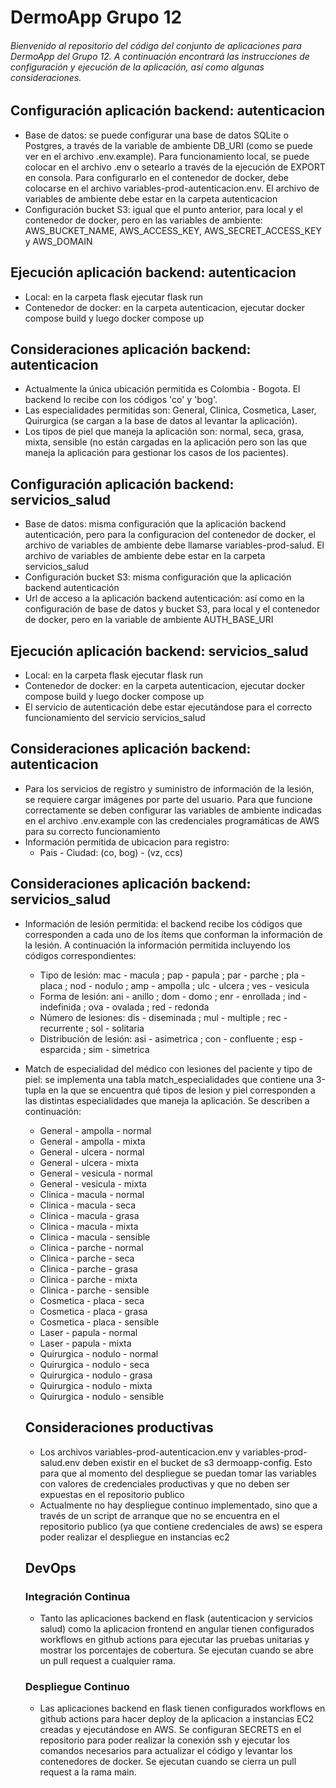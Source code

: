 # DermoApp Grupo 12

###### Bienvenido al repositorio del código del conjunto de aplicaciones para DermoApp del Grupo 12. A continuación encontrará las instrucciones de configuración y ejecución de la aplicación, así como algunas consideraciones.

## Configuración aplicación backend: autenticacion

 * Base de datos: se puede configurar una base de datos SQLite o Postgres, a través de la variable de ambiente DB_URI (como se puede ver en el archivo .env.example). Para funcionamiento local, se puede colocar en el archivo .env o setearlo a través de la ejecución de EXPORT en consola. Para configurarlo en el contenedor de docker, debe colocarse en el archivo variables-prod-autenticacion.env. El archivo de variables de ambiente debe estar en la carpeta autenticacion
 * Configuración bucket S3: igual que el punto anterior, para local y el contenedor de docker, pero en las variables de ambiente: AWS_BUCKET_NAME, AWS_ACCESS_KEY, AWS_SECRET_ACCESS_KEY y AWS_DOMAIN

## Ejecución aplicación backend: autenticacion

 * Local: en la carpeta flask ejecutar flask run
 * Contenedor de docker: en la carpeta autenticacion, ejecutar docker compose build y luego docker compose up

## Consideraciones aplicación backend: autenticacion

 * Actualmente la única ubicación permitida es Colombia - Bogota. El backend lo recibe con los códigos 'co' y 'bog'.
 * Las especialidades permitidas son: General, Clinica, Cosmetica, Laser, Quirurgica (se cargan a la base de datos al levantar la aplicación).
 * Los tipos de piel que maneja la aplicación son: normal, seca, grasa, mixta, sensible (no están cargadas en la aplicación pero son las que maneja la aplicación para gestionar los casos de los pacientes).

## Configuración aplicación backend: servicios_salud

 * Base de datos: misma configuración que la aplicación backend autenticación, pero para la configuracion del contenedor de docker, el archivo de variables de ambiente debe llamarse variables-prod-salud. El archivo de variables de ambiente debe estar en la carpeta servicios_salud
 * Configuración bucket S3: misma configuración que la aplicación backend autenticación
 * Url de acceso a la aplicación backend autenticación: así como en la configuración de base de datos y bucket S3, para local y el contenedor de docker, pero en la variable de ambiente AUTH_BASE_URI

## Ejecución aplicación backend: servicios_salud

 * Local: en la carpeta flask ejecutar flask run
 * Contenedor de docker: en la carpeta autenticacion, ejecutar docker compose build y luego docker compose up
 * El servicio de autenticación debe estar ejecutándose para el correcto funcionamiento del servicio servicios_salud

## Consideraciones aplicación backend: autenticacion
* Para los servicios de registro y suministro de información de la lesión, se requiere cargar imágenes por parte del usuario. Para que funcione correctamente se deben configurar las variables de ambiente indicadas en el archivo .env.example con las credenciales programáticas de AWS para su correcto funcionamiento
* Información permitida de ubicacion para registro: 
   - Pais - Ciudad: (co, bog) - (vz, ccs)

## Consideraciones aplicación backend: servicios_salud

 * Información de lesión permitida: el backend recibe los códigos que corresponden a cada uno de los ítems que conforman la información de la lesión. A continuación la información permitida incluyendo los códigos correspondientes:
   - Tipo de lesión: mac - macula ; pap - papula ; par - parche ; pla - placa ; nod - nodulo ; amp - ampolla ; ulc - ulcera ; ves - vesicula
   - Forma de lesión: ani - anillo ; dom - domo ; enr - enrollada ; ind - indefinida ; ova - ovalada ; red - redonda
   - Número de lesiones: dis - diseminada ; mul - multiple ; rec - recurrente ; sol - solitaria
   - Distribución de lesión: asi - asimetrica ; con - confluente ; esp - esparcida ; sim - simetrica
* Match de especialidad del médico con lesiones del paciente y tipo de piel: se implementa una tabla match_especialidades que contiene una 3-tupla en la que se encuentra qué tipos de lesion y piel corresponden a las distintas especialidades que maneja la aplicación. Se describen a continuación:
   - General - ampolla - normal
   - General - ampolla - mixta
   - General - ulcera - normal
   - General - ulcera - mixta
   - General - vesicula - normal
   - General - vesicula - mixta
   - Clinica - macula - normal
   - Clinica - macula - seca
   - Clinica - macula - grasa
   - Clinica - macula - mixta
   - Clinica - macula - sensible
   - Clinica - parche - normal
   - Clinica - parche - seca
   - Clinica - parche - grasa
   - Clinica - parche - mixta
   - Clinica - parche - sensible
   - Cosmetica - placa - seca
   - Cosmetica - placa - grasa
   - Cosmetica - placa - sensible
   - Laser - papula - normal
   - Laser - papula - mixta
   - Quirurgica - nodulo - normal
   - Quirurgica - nodulo - seca
   - Quirurgica - nodulo - grasa
   - Quirurgica - nodulo - mixta
   - Quirurgica - nodulo - sensible

   ## Consideraciones productivas
   * Los archivos variables-prod-autenticacion.env y variables-prod-salud.env deben existir en el bucket de s3 dermoapp-config. Esto para que al momento del despliegue se puedan tomar las variables con valores de credenciales productivas y que no deben ser expuestas en el repositorio publico
   * Actualmente no hay despliegue continuo implementado, sino que a través de un script de arranque que no se encuentra en el repositorio publico (ya que contiene credenciales de aws) se espera poder realizar el despliegue en instancias ec2

   ## DevOps
   ### Integración Continua
   * Tanto las aplicaciones backend en flask (autenticacion y servicios salud) como la aplicacion frontend en angular tienen configurados workflows en github actions para ejecutar las pruebas unitarias y mostrar los porcentajes de cobertura. Se ejecutan cuando se abre un pull request a cualquier rama.
   ### Despliegue Continuo
   * Las aplicaciones backend en flask tienen configurados workflows en github actions para hacer deploy de la aplicacion a instancias EC2 creadas y ejecutándose en AWS. Se configuran SECRETS en el repositorio para poder realizar la conexión ssh y ejecutar los comandos necesarios para actualizar el código y levantar los contenedores de docker. Se ejecutan cuando se cierra un pull request a la rama main.